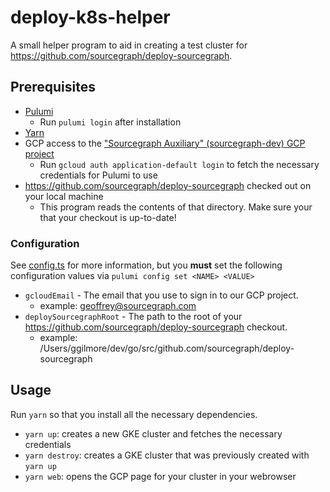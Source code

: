 # deploy-k8s-helper 

A small helper program to aid in creating a test cluster for https://github.com/sourcegraph/deploy-sourcegraph. 

## Prerequisites 

- [Pulumi](https://pulumi.io/quickstart/install.html)
    - Run `pulumi login` after installation
- [Yarn](https://yarnpkg.com/en/)
- GCP access to the ["Sourcegraph Auxiliary" (sourcegraph-dev) GCP project](https://console.cloud.google.com/kubernetes/list?project=sourcegraph-server)
    - Run `gcloud auth application-default login` to fetch the necessary credentials for Pulumi to use 
- https://github.com/sourcegraph/deploy-sourcegraph checked out on your local machine
    - This program reads the contents of that directory. Make sure your that your checkout is up-to-date!

### Configuration

See [config.ts](config.ts) for more information, but you **must** set the following configuration values via `pulumi config set <NAME> <VALUE>`

- `gcloudEmail` -  The email that you use to sign in to our GCP project.
    - example: geoffrey@sourcegraph.com
- `deploySourcegraphRoot` - The path to the root of your https://github.com/sourcegraph/deploy-sourcegraph checkout.
    - example: /Users/ggilmore/dev/go/src/github.com/sourcegraph/deploy-sourcegraph

## Usage 

Run `yarn` so that you install all the necessary dependencies. 

- `yarn up`: creates a new GKE cluster and fetches the necessary credentials
- `yarn destroy`: creates a GKE cluster that was previously created with `yarn up`
- `yarn web`: opens the GCP page for your cluster in your webrowser
